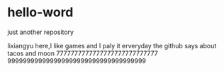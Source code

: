 # hello-word
just another repository

lixiangyu here,I like games and I paly it erveryday
the github says about tacos
and moon
7777777777777777777777777777
999999999999999999999999999999999999
